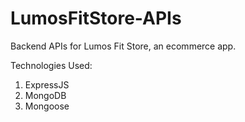 # LumosFitStore-APIs

Backend APIs for Lumos Fit Store, an ecommerce app.

Technologies Used:
1. ExpressJS
2. MongoDB
3. Mongoose
